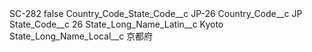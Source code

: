<?xml version="1.0" encoding="UTF-8"?>
<CustomMetadata xmlns="http://soap.sforce.com/2006/04/metadata" xmlns:xsi="http://www.w3.org/2001/XMLSchema-instance" xmlns:xsd="http://www.w3.org/2001/XMLSchema">
    <label>SC-282</label>
    <protected>false</protected>
    <values>
        <field>Country_Code_State_Code__c</field>
        <value xsi:type="xsd:string">JP-26</value>
    </values>
    <values>
        <field>Country_Code__c</field>
        <value xsi:type="xsd:string">JP</value>
    </values>
    <values>
        <field>State_Code__c</field>
        <value xsi:type="xsd:string">26</value>
    </values>
    <values>
        <field>State_Long_Name_Latin__c</field>
        <value xsi:type="xsd:string">Kyoto</value>
    </values>
    <values>
        <field>State_Long_Name_Local__c</field>
        <value xsi:type="xsd:string">京都府</value>
    </values>
</CustomMetadata>
